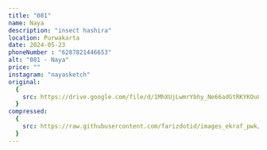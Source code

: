 ```yaml
---
title: "081"
name: Naya
description: "insect hashira"
location: Purwakarta
date: 2024-05-23
phoneNumber : "6287821446653"
alt: "081 - Naya"
price: ""
instagram: "nayasketch"
original:
  {
    src: https://drive.google.com/file/d/1MhXUjLwmrYbhy_Ne66adGtRKYKOu8GHG/view?usp=sharing,
  }
compressed:
  {
    src: https://raw.githubusercontent.com/farizdotid/images_ekraf_pwk/main/purwarupa/compressed/081_naya.jpg,
  }
---
```

